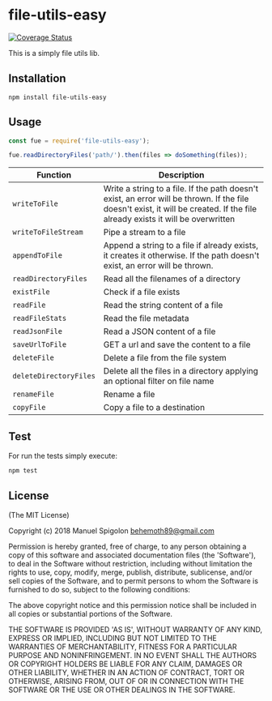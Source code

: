 # file-utils-easy

[![Coverage Status](https://coveralls.io/repos/github/Eomm/file-utils-easy/badge.svg?branch=master)](https://coveralls.io/github/Eomm/file-utils-easy?branch=master)

This is a simply file utils lib.

## Installation

```
npm install file-utils-easy
```


## Usage

```js
const fue = require('file-utils-easy');

fue.readDirectoryFiles('path/').then(files => doSomething(files));

```

| Function | Description |
|----------|-------------|
| `writeToFile`         | Write a string to a file. If the path doesn't exist, an error will be thrown. If the file doesn't exist, it will be created. If the file already exists it will be overwritten
| `writeToFileStream`   | Pipe a stream to a file
| `appendToFile`        | Append a string to a file if already exists, it creates it otherwise. If the path doesn't exist, an error will be thrown.
| `readDirectoryFiles`  | Read all the filenames of a directory
| `existFile`           | Check if a file exists
| `readFile`            | Read the string content of a file
| `readFileStats`       | Read the file metadata
| `readJsonFile`        | Read a JSON content of a file
| `saveUrlToFile`       | GET a url and save the content to a file
| `deleteFile`          | Delete a file from the file system
| `deleteDirectoryFiles`| Delete all the files in a directory applying an optional filter on file name
| `renameFile`          | Rename a file
| `copyFile`            | Copy a file to a destination


## Test

For run the tests simply execute:
```
npm test
```


## License
(The MIT License)

Copyright (c) 2018 Manuel Spigolon <behemoth89@gmail.com>

Permission is hereby granted, free of charge, to any person obtaining a copy of this software and associated documentation files (the 'Software'), to deal in the Software without restriction, including without limitation the rights to use, copy, modify, merge, publish, distribute, sublicense, and/or sell copies of the Software, and to permit persons to whom the Software is furnished to do so, subject to the following conditions:

The above copyright notice and this permission notice shall be included in all copies or substantial portions of the Software.

THE SOFTWARE IS PROVIDED 'AS IS', WITHOUT WARRANTY OF ANY KIND, EXPRESS OR IMPLIED, INCLUDING BUT NOT LIMITED TO THE WARRANTIES OF MERCHANTABILITY, FITNESS FOR A PARTICULAR PURPOSE AND NONINFRINGEMENT. IN NO EVENT SHALL THE AUTHORS OR COPYRIGHT HOLDERS BE LIABLE FOR ANY CLAIM, DAMAGES OR OTHER LIABILITY, WHETHER IN AN ACTION OF CONTRACT, TORT OR OTHERWISE, ARISING FROM, OUT OF OR IN CONNECTION WITH THE SOFTWARE OR THE USE OR OTHER DEALINGS IN THE SOFTWARE.
